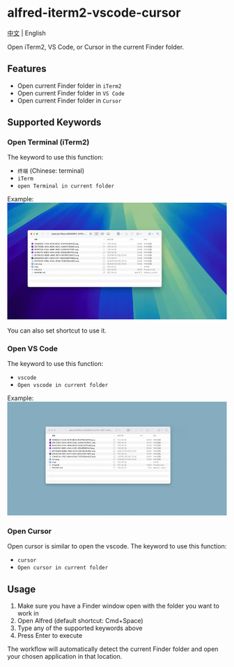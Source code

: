 # alfred-iterm2-vscode-cursor

[中文](README_zh.md) | English

Open iTerm2, VS Code, or Cursor in the current Finder folder. 

## Features

- Open current Finder folder in `iTerm2`
- Open current Finder folder in `VS Code`
- Open current Finder folder in `Cursor`

## Supported Keywords

### Open Terminal (iTerm2)

The keyword to use this function:
- `终端` (Chinese: terminal)
- `iTerm`
- `open Terminal in current folder`

Example:
![](imgs/iterm2.gif)


You can also set shortcut to use it.

### Open VS Code

The keyword to use this function:
- `vscode`
- `Open vscode in current folder`


Example:
![](imgs/vscode.gif)


### Open Cursor

Open cursor is similar to open the vscode. The keyword to use this function:
- `cursor`
- `Open cursor in current folder`



## Usage

1. Make sure you have a Finder window open with the folder you want to work in
2. Open Alfred (default shortcut: Cmd+Space)
3. Type any of the supported keywords above
4. Press Enter to execute

The workflow will automatically detect the current Finder folder and open your chosen application in that location.